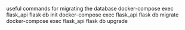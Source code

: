 useful commands for migrating the database
   docker-compose exec flask_api flask db init
   docker-compose exec flask_api flask db migrate
   docker-compose exec flask_api flask db upgrade
